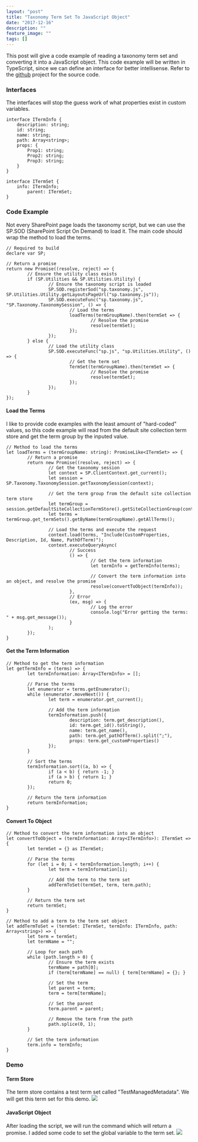 ```yaml
---
layout: "post"
title: "Taxonomy Term Set To JavaScript Object"
date: "2017-12-16"
description: ""
feature_image: ""
tags: []
---
```


This post will give a code example of reading a taxonomy term set and converting it into a JavaScript object. This code example will be written in TypeScript, since we can define an interface for better intellisense. Refer to the [github](https://github.com/gunjandatta/sp-taxonomy) project for the source code.

<!--more-->

### Interfaces

The interfaces will stop the guess work of what properties exist in custom variables.

```
interface ITermInfo {
    description: string;
    id: string;
    name: string;
    path: Array<string>;
    props: {
        Prop1: string;
        Prop2: string;
        Prop3: string;
    }
}

interface ITermSet {
    info: ITermInfo;
        parent: ITermSet;
}

```

### Code Example

Not every SharePoint page loads the taxonomy script, but we can use the SP.SOD (SharePoint Script On Demand) to load it. The main code should wrap the method to load the terms.

```
// Required to build
declare var SP;

// Return a promise
return new Promise((resolve, reject) => {
        // Ensure the utility class exists
        if (SP.Utilities && SP.Utilities.Utility) {
                // Ensure the taxonomy script is loaded
                SP.SOD.registerSod("sp.taxonomy.js", SP.Utilities.Utility.getLayoutsPageUrl("sp.taxonomy.js"));
                SP.SOD.executeFunc("sp.taxonomy.js", "SP.Taxonomy.TaxonomySession", () => {
                        // Load the terms
                        loadTerms(termGroupName).then(termSet => {
                                // Resolve the promise
                                resolve(termSet);
                        });
                });
        } else {
                // Load the utility class
                SP.SOD.executeFunc("sp.js", "sp.Utilities.Utility", () => {
                        // Get the term set
                        TermSet(termGroupName).then(termSet => {
                                // Resolve the promise
                                resolve(termSet);
                        });
                });
        }
});

```

#### Load the Terms

I like to provide code examples with the least amount of "hard-coded" values, so this code example will read from the default site collection term store and get the term group by the inputed value.

```
// Method to load the terms
let loadTerms = (termGroupName: string): PromiseLike<ITermSet> => {
        // Return a promise
        return new Promise((resolve, reject) => {
                // Get the taxonomy session
                let context = SP.ClientContext.get_current();
                let session = SP.Taxonomy.TaxonomySession.getTaxonomySession(context);

                // Get the term group from the default site collection term store
                let termGroup = session.getDefaultSiteCollectionTermStore().getSiteCollectionGroup(context.get_site());
                let terms = termGroup.get_termSets().getByName(termGroupName).getAllTerms();

                // Load the terms and execute the request
                context.load(terms, "Include(CustomProperties, Description, Id, Name, PathOfTerm)");
                context.executeQueryAsync(
                        // Success
                        () => {
                                // Get the term information
                                let termInfo = getTermInfo(terms);

                                // Convert the term information into an object, and resolve the promise
                                resolve(convertToObject(termInfo));
                        },
                        // Error
                        (ex, msg) => {
                                // Log the error
                                console.log("Error getting the terms: " + msg.get_message());
                        }
                );
        });
}

```

#### Get the Term Information

```
// Method to get the term information
let getTermInfo = (terms) => {
        let termInformation: Array<ITermInfo> = [];

        // Parse the terms
        let enumerator = terms.getEnumerator();
        while (enumerator.moveNext()) {
                let term = enumerator.get_current();

                // Add the term information
                termInformation.push({
                        description: term.get_description(),
                        id: term.get_id().toString(),
                        name: term.get_name(),
                        path: term.get_pathOfTerm().split(";"),
                        props: term.get_customProperties()
                });
        }

        // Sort the terms
        termInformation.sort((a, b) => {
                if (a < b) { return -1; }
                if (a > b) { return 1; }
                return 0;
        });

        // Return the term information
        return termInformation;
}

```

#### Convert To Object

```
// Method to convert the term information into an object
let convertToObject = (termInformation: Array<ITermInfo>): ITermSet => {
        let termSet = {} as ITermSet;

        // Parse the terms
        for (let i = 0; i < termInformation.length; i++) {
                let term = termInformation[i];

                // Add the term to the term set
                addTermToSet(termSet, term, term.path);
        }

        // Return the term set
        return termSet;
}

// Method to add a term to the term set object
let addTermToSet = (termSet: ITermSet, termInfo: ITermInfo, path: Array<string>) => {
        let term = termSet;
        let termName = "";

        // Loop for each path
        while (path.length > 0) {
                // Ensure the term exists
                termName = path[0];
                if (term[termName] == null) { term[termName] = {}; }

                // Set the term
                let parent = term;
                term = term[termName];

                // Set the parent
                term.parent = parent;

                // Remove the term from the path
                path.splice(0, 1);
        }

        // Set the term information
        term.info = termInfo;
}

```

### Demo

#### Term Store

The term store contains a test term set called "TestManagedMetadata". We will get this term set for this demo. ![](http://dattabase.com/wp-content/uploads/2017/12/TermStore.png)

#### JavaScript Object

After loading the script, we will run the command which will return a promise. I added some code to set the global variable to the term set. ![](http://dattabase.com/wp-content/uploads/2017/12/TermSetObject.png)
